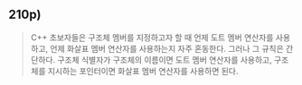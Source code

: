 ## 210p)
> C++ 초보자들은 구조체 멤버를 지정하고자 할 때 언제 도트 멤버 연산자를 사용하고, 언제 화살표 멤버 연산자를 사용하는지 자주 혼동한다. 그러나 그 규칙은 간단하다. 구조체 식별자가 구조체의 이름이면 도트 멤버 연산자를 사용하고, 구조체를 지시하는 포인터이면 화살표 멤버 연산자를 사용하면 된다. 